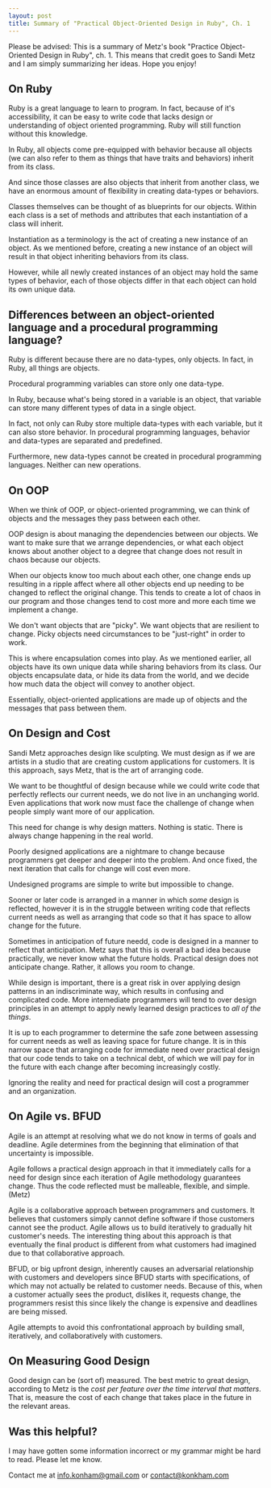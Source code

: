 ```yaml
---
layout: post
title: Summary of "Practical Object-Oriented Design in Ruby", Ch. 1
---
```


Please be advised: This is a summary of Metz's book "Practice Object-Oriented Design in Ruby", ch. 1. This means that credit goes to Sandi Metz and I am simply summarizing her ideas. Hope you enjoy!
## On Ruby

Ruby is a great language to learn to program. In fact, because of it's accessibility, it can be easy to write code that lacks design or understanding of object oriented programming. Ruby will still function without this knowledge.

In Ruby, all objects come pre-equipped with behavior because all objects (we can also refer to them as things that have traits and behaviors) inherit from its class.

And since those classes are also objects that inherit from another class, we have an enormous amount of flexibility in creating data-types or behaviors.

Classes themselves can be thought of as blueprints for our objects. Within each class is a set of methods and attributes that each instantiation of a class will inherit.

Instantiation as a terminology is the act of creating a new instance of an object. As we mentioned before, creating a new instance of an object will result in that object inheriting behaviors from its class.

However, while all newly created instances of an object may hold the same types of behavior, each of those objects differ in that each object can hold its own unique data.

## Differences between an object-oriented language and a procedural programming language?

Ruby is different because there are no data-types, only objects. In fact, in Ruby, all things are objects.

Procedural programming variables can store only one data-type.

In Ruby, because what's being stored in a variable is an object, that variable can store many different types of data in a single object.

In fact, not only can Ruby store multiple data-types with each variable, but it can also store behavior. In procedural programming languages, behavior and data-types are separated and predefined.

Furthermore, new data-types cannot be created in procedural programming languages. Neither can new operations.

## On OOP

When we think of OOP, or object-oriented programming, we can think of objects and the messages they pass between each other.

OOP design is about managing the dependencies between our objects. We want to make sure that we arrange dependencies, or what each object knows about another object to a degree that change does not result in chaos because our objects.

When our objects know too much about each other, one change ends up resulting in a ripple affect where all other objects end up needing to be changed to reflect the original change. This tends to create a lot of chaos in our program and those changes tend to cost more and more each time we implement a change.

We don't want objects that are "picky". We want objects that are resilient to change. Picky objects need circumstances to be "just-right" in order to work.

This is where encapsulation comes into play. As we mentioned earlier, all objects have its own unique data while sharing behaviors from its class. Our objects encapsulate data, or hide its data from the world, and we decide how much data the object will convey to another object.

Essentially, object-oriented applications are made up of objects and the messages that pass between them.

## On Design and Cost

Sandi Metz approaches design like sculpting. We must design as if we are artists in a studio that are creating custom applications for customers. It is this approach, says Metz, that is the art of arranging code.

We want to be thoughtful of design because while we could write code that perfectly reflects our current needs, we do not live in an unchanging world. Even applications that work now must face the challenge of change when people simply want more of our application.

This need for change is why design matters. Nothing is static. There is always change happening in the real world.

Poorly designed applications are a nightmare to change because programmers get deeper and deeper into the problem. And once fixed, the next iteration that calls for change will cost even more.

Undesigned programs are simple to write but impossible to change.

Sooner or later code is arranged in a manner in which _some_ design is reflected, however it is in the struggle between writing code that reflects current needs as well as arranging that code so that it has space to allow change for the future. 

Sometimes in anticipation of future needd, code is designed in a manner to reflect that anticipation. Metz says that this is overall a bad idea because practically, we never know what the future holds. Practical design does not anticipate change. Rather, it allows you room to change.

While design is important, there is a great risk in over applying design patterns in an indiscriminate way, which results in confusing and complicated code. More intemediate programmers will tend to over design principles in an attempt to apply newly learned design practices to *all of the things*.

It is up to each programmer to determine the safe zone between assessing for current needs as well as leaving space for future change. It is in this narrow space that arranging code for immediate need over practical design that our code tends to take on a technical debt, of which we will pay for in the future with each change after becoming increasingly costly.

Ignoring the reality and need for practical design will cost a programmer and an organization.

## On Agile vs. BFUD

Agile is an attempt at resolving what we do not know in terms of goals and deadline. Agile determines from the beginning that elimination of that uncertainty is impossible. 

Agile follows a practical design approach in that it immediately calls for a need for design since each iteration of Agile methodology guarantees change. Thus the code reflected must be malleable, flexible, and simple. (Metz)

Agile is a collaborative approach between programmers and customers. It believes that customers simply cannot define software if those customers cannot see the product. Agile allows us to build iteratively to gradually hit customer's needs. The interesting thing about this approach is that eventually the final product is different from what customers had imagined due to that collaborative approach.

BFUD, or big upfront design, inherently causes an adversarial relationship with customers and developers since BFUD starts with specifications, of which may not actually be related to customer needs. Because of this, when a customer actually sees the product, dislikes it, requests change, the programmers resist this since likely the change is expensive and deadlines are being missed.

Agile attempts to avoid this confrontational approach by building small, iteratively, and collaboratively with customers.
## On Measuring Good Design

Good design can be (sort of) measured. The best metric to great design, according to Metz is the _cost per feature over the time interval that matters_. That is, measure the cost of each change that takes place in the future in the relevant areas.

## Was this helpful?

I may have gotten some information incorrect or my grammar might be hard to read. Please let me know.

Contact me at [info.konham@gmail.com](mailto:info.konham@gmail.com) or [contact@konkham.com](mailto:contact@konkham.com)
